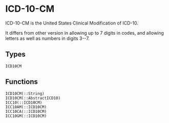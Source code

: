# ICD-10-CM

ICD-10-CM is the United States Clinical Modification of ICD-10.

It differs from other version in allowing up to 7 digits in codes, and allowing
letters as well as numbers in digits 3--7.

## Types
```@docs
ICD10CM
```

## Functions

```@docs
ICD10CM(::String)
ICD10CM(::AbstractICD10)
ICC10(::ICD10CM)
ICC10AM(::ICD10CM)
ICC10CA(::ICD10CM)
ICC10GM(::ICD10CM)
```
